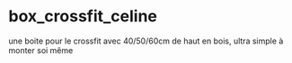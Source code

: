 # box_crossfit_celine
 une boite pour le crossfit avec 40/50/60cm de haut en bois, ultra simple à monter soi même
